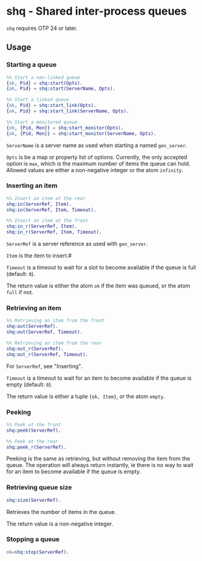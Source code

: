# shq - Shared inter-process queues

`shq` requires OTP 24 or later.

## Usage

### Starting a queue

```erlang
%% Start a non-linked queue
{ok, Pid} = shq:start(Opts).
{ok, Pid} = shq:start(ServerName, Opts).

%% Start a linked queue
{ok, Pid} = shq:start_link(Opts).
{ok, Pid} = shq:start_link(ServerName, Opts).

%% Start a monitored queue
{ok, {Pid, Mon}} = shq:start_monitor(Opts).
{ok, {Pid, Mon}} = shq:start_monitor(ServerName, Opts).
```

`ServerName` is a server name as used when starting a named `gen_server`.

`Opts` is be a map or property list of options.
Currently, the only accepted option is `max`, which is the maximum number of items the queue can hold. Allowed values are either a non-negative integer or the atom `infinity`.

### Inserting an item

```erlang
%% Insert an item at the rear
shq:in(ServerRef, Item).
shq:in(ServerRef, Item, Timeout).

%% Insert an item at the front
shq:in_r(ServerRef, Item).
shq:in_r(ServerRef, Item, Timeout).
```

`ServerRef` is a server reference as used with `gen_server`.

`Item` is the item to insert.#

`Timeout` is a timeout to wait for a slot to become available if the queue is full (default: `0`).

The return value is either the atom `ok` if the item was queued, or the atom `full` if not.

### Retrieving an item

```erlang
%% Retrieving an item from the front
shq:out(ServerRef).
shq:out(ServerRef, Timeout).

%% Retrieving an item from the rear
shq:out_r(ServerRef).
shq:out_r(ServerRef, Timeout).
```

For `ServerRef`, see "Inserting".

`Timeout` is a timeout to wait for an item to become available if the queue is empty (default: `0`).

The return value is either a tuple `{ok, Item}`, or the atom `empty`.

### Peeking

```erlang
%% Peek at the front
shq:peek(ServerRef).

%% Peek at the rear
shq:peek_r(ServerRef).
```

Peeking is the same as retrieving, but without removing the item from the queue. The operation will always return instantly, ie there is no way to wait for an item to become available if the queue is empty.

### Retrieving queue size

```erlang
shq:size(ServerRef).
```

Retrieves the number of items in the queue.

The return value is a non-negative integer.

### Stopping a queue

```erlang
ok=shq:stop(ServerRef).
```
